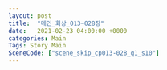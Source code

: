 ```yaml
---
layout: post
title:  "메인_회상_013~028장"
date:   2021-02-23 04:00:00 +0000
categories: Main
Tags: Story Main
SceneCode: ["scene_skip_cp013-028_q1_s10"]
---
```

